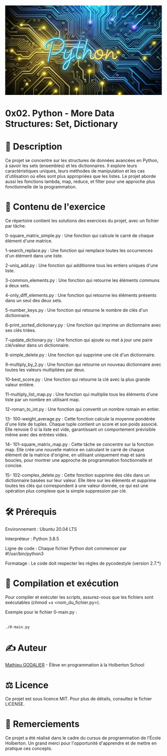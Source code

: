 <p align="center">
<img src=https://github.com/Mathieu7483/Aiko78-Photgraphy/blob/main/img/python%20n%C3%A9eon%20carte%20%C3%A9l%C3%A9ctronique.png>
</p>


# 0x02. Python - More Data Structures: Set, Dictionary

# 📝 Description

Ce projet se concentre sur les structures de données avancées en Python, à savoir les sets (ensembles) et les dictionnaires. Il explore leurs caractéristiques uniques, leurs méthodes de manipulation et les cas d'utilisation où elles sont plus appropriées que les listes. Le projet aborde aussi les fonctions lambda, map, reduce, et filter pour une approche plus fonctionnelle de la programmation.

# 📂 Contenu de l'exercice

Ce répertoire contient les solutions des exercices du projet, avec un fichier par tâche.

0-square_matrix_simple.py : Une fonction qui calcule le carré de chaque élément d'une matrice.

1-search_replace.py : Une fonction qui remplace toutes les occurrences d'un élément dans une liste.

2-uniq_add.py : Une fonction qui additionne tous les entiers uniques d'une liste.

3-common_elements.py : Une fonction qui retourne les éléments communs à deux sets.

4-only_diff_elements.py : Une fonction qui retourne les éléments présents dans un seul des deux sets.

5-number_keys.py : Une fonction qui retourne le nombre de clés d'un dictionnaire.

6-print_sorted_dictionary.py : Une fonction qui imprime un dictionnaire avec ses clés triées.

7-update_dictionary.py : Une fonction qui ajoute ou met à jour une paire clé/valeur dans un dictionnaire.

8-simple_delete.py : Une fonction qui supprime une clé d'un dictionnaire.

9-multiply_by_2.py : Une fonction qui retourne un nouveau dictionnaire avec toutes les valeurs multipliées par deux.

10-best_score.py : Une fonction qui retourne la clé avec la plus grande valeur entière.

11-multiply_list_map.py : Une fonction qui multiplie tous les éléments d'une liste par un nombre en utilisant map.

12-roman_to_int.py : Une fonction qui convertit un nombre romain en entier.

13- 100-weight_average.py : Cette fonction calcule la moyenne pondérée d'une liste de tuples. Chaque tuple contient un score et son poids associé. Elle renvoie 0 si la liste est vide, garantissant un comportement prévisible même avec des entrées vides.

14- 101-square_matrix_map.py : Cette tâche se concentre sur la fonction map. Elle crée une nouvelle matrice en calculant le carré de chaque élément de la matrice d'origine, en utilisant uniquement map et sans boucles, pour montrer une approche de programmation fonctionnelle et concise.

15- 102-complex_delete.py : Cette fonction supprime des clés dans un dictionnaire basées sur leur valeur. Elle itère sur les éléments et supprime toutes les clés qui correspondent à une valeur donnée, ce qui est une opération plus complexe que la simple suppression par clé.

# 🛠️ Prérequis

Environnement : Ubuntu 20.04 LTS

Interpréteur : Python 3.8.5

Ligne de code : Chaque fichier Python doit commencer par #!/usr/bin/python3

Formatage : Le code doit respecter les règles de pycodestyle (version 2.7.*)

# 🚀 Compilation et exécution

Pour compiler et exécuter les scripts, assurez-vous que les fichiers sont exécutables (chmod +x <nom_du_fichier.py>).

Exemple pour le fichier 0-main.py :

```Bash

./0-main.py
```

# ✍️ Auteur
[Mathieu GODALIER](https://github.com/Mathieu7483) - Élève en programmation à la Holberton School

# ⚖️ Licence

Ce projet est sous licence MIT. Pour plus de détails, consultez le fichier LICENSE.

# 🙏 Remerciements

Ce projet a été réalisé dans le cadre du cursus de programmation de l'École Holberton. Un grand merci pour l'opportunité d'apprendre et de mettre en pratique ces concepts.